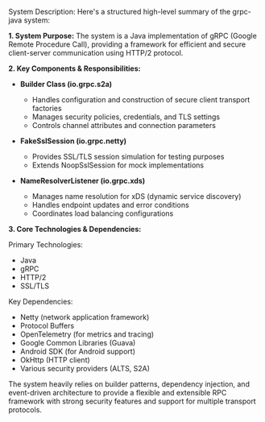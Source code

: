 System Description: Here's a structured high-level summary of the grpc-java system:

**1. System Purpose:**
The system is a Java implementation of gRPC (Google Remote Procedure Call), providing a framework for efficient and secure client-server communication using HTTP/2 protocol.

**2. Key Components & Responsibilities:**

- **Builder Class (io.grpc.s2a)**
  - Handles configuration and construction of secure client transport factories
  - Manages security policies, credentials, and TLS settings
  - Controls channel attributes and connection parameters

- **FakeSslSession (io.grpc.netty)**
  - Provides SSL/TLS session simulation for testing purposes
  - Extends NoopSslSession for mock implementations

- **NameResolverListener (io.grpc.xds)**
  - Manages name resolution for xDS (dynamic service discovery)
  - Handles endpoint updates and error conditions
  - Coordinates load balancing configurations

**3. Core Technologies & Dependencies:**

Primary Technologies:
- Java
- gRPC
- HTTP/2
- SSL/TLS

Key Dependencies:
- Netty (network application framework)
- Protocol Buffers
- OpenTelemetry (for metrics and tracing)
- Google Common Libraries (Guava)
- Android SDK (for Android support)
- OkHttp (HTTP client)
- Various security providers (ALTS, S2A)

The system heavily relies on builder patterns, dependency injection, and event-driven architecture to provide a flexible and extensible RPC framework with strong security features and support for multiple transport protocols.